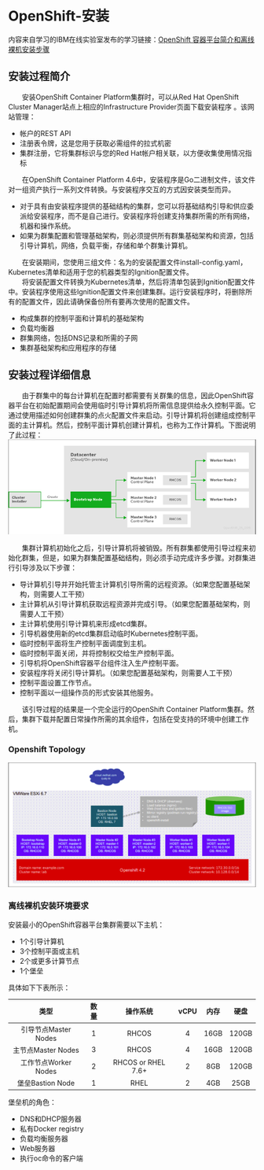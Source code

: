 # OpenShift-安装
内容来自学习的IBM在线实验室发布的学习链接：[OpenShift 容器平台简介和离线裸机安装步骤](https://csc.cn.ibm.com/roadmap/index/6cad9db3-bca0-45a8-abbc-c2c6fd38cb60?eventId=5c9e9c67-e55e-483a-a6bb-32f89b1bdc23)
## 安装过程简介
&#8195;&#8195;安装OpenShift Container Platform集群时，可以从Red Hat OpenShift Cluster Manager站点上相应的Infrastructure Provider页面下载安装程序 。该网站管理：
- 帐户的REST API
- 注册表令牌，这是您用于获取必需组件的拉式机密
- 集群注册，它将集群标识与您的Red Hat帐户相关联，以方便收集使用情况指标

&#8195;&#8195;在OpenShift Container Platform 4.6中，安装程序是Go二进制文件，该文件对一组资产执行一系列文件转换。与安装程序交互的方式因安装类型而异。
- 对于具有由安装程序提供的基础结构的集群，您可以将基础结构引导和供应委派给安装程序，而不是自己进行。安装程序将创建支持集群所需的所有网络，机器和操作系统。
- 如果为群集配置和管理基础架构，则必须提供所有群集基础架构和资源，包括引导计算机，网络，负载平衡，存储和单个群集计算机。
     
&#8195;&#8195;在安装期间，您使用三组文件：名为的安装配置文件install-config.yaml，Kubernetes清单和适用于您的机器类型的Ignition配置文件。    
&#8195;&#8195;将安装配置文件转换为Kubernetes清单，然后将清单包装到Ignition配置文件中。安装程序使用这些Ignition配置文件来创建集群。运行安装程序时，将删除所有的配置文件，因此请确保备份所有要再次使用的配置文件。
- 构成集群的控制平面和计算机的基础架构
- 负载均衡器
- 群集网络，包括DNS记录和所需的子网
- 集群基础架构和应用程序的存储

## 安装过程详细信息
&#8195;&#8195;由于群集中的每台计算机在配置时都需要有关群集的信息，因此OpenShift容器平台在初始配置期间会使用临时引导计算机将所需信息提供给永久控制平面。它通过使用描述如何创建群集的点火配置文件来启动。引导计算机将创建组成控制平面的主计算机。然后，控制平面计算机创建计算机，也称为工作计算机。下图说明了此过程：    
![openshift安装过程](openshift-3.png)

&#8195;&#8195;集群计算机初始化之后，引导计算机将被销毁。所有群集都使用引导过程来初始化群集，但是，如果为群集配置基础结构，则必须手动完成许多步骤。对群集进行引导涉及以下步骤：
- 导计算机引导并开始托管主计算机引导所需的远程资源。（如果您配置基础架构，则需要人工干预）
- 主计算机从引导计算机获取远程资源并完成引导。（如果您配置基础架构，则需要人工干预）
- 主计算机使用引导计算机来形成etcd集群。
- 引导机器使用新的etcd集群启动临时Kubernetes控制平面。
- 临时控制平面将生产控制平面调度到主机。
- 临时控制平面关闭，并将控制权交给生产控制平面。
- 引导机将OpenShift容器平台组件注入生产控制平面。
- 安装程序将关闭引导计算机。（如果您配置基础架构，则需要人工干预）
- 控制平面设置工作节点。
- 控制平面以一组操作员的形式安装其他服务。

&#8195;&#8195;该引导过程的结果是一个完全运行的OpenShift Container Platform集群。然后，集群下载并配置日常操作所需的其余组件，包括在受支持的环境中创建工作机。

### Openshift Topology
![Openshift Topology](openshift-4.png)
### 离线裸机安装环境要求
安装最小的OpenShift容器平台集群需要以下主机：
- 1个引导计算机
- 3个控制平面或主机
- 2个或更多计算节点
- 1个堡垒

具体如下下表所示：

类型|数量|操作系统|vCPU|内存|硬盘
:---:|:---:|:---:|:---:|:---:|:---:
引导节点Master Nodes|1|RHCOS|4|16GB|120GB
主节点Master Nodes|3|RHCOS|4|16GB|120GB
工作节点Worker Nodes|2|RHCOS or RHEL 7.6+|2|8GB|120GB
堡垒Bastion Node|1|RHEL|2|4GB|25GB

堡垒机的角色：
- DNS和DHCP服务器
- 私有Docker registry
- 负载均衡服务器
- Web服务器
- 执行oc命令的客户端
